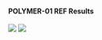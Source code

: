 #### POLYMER-01 REF Results

![](REF/POLYMER-01-Field_Polymer_Comparison_Plot.png)
![](REF/POLYMER-01-Field_Production_Comparison_Plot.png)
